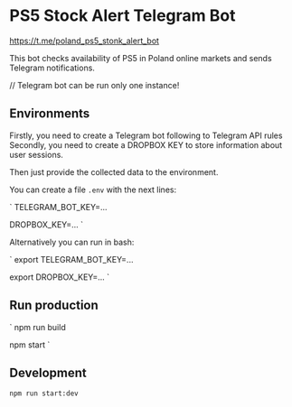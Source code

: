 # PS5 Stock Alert Telegram Bot

https://t.me/poland_ps5_stonk_alert_bot

This bot checks availability of PS5 in Poland online markets and sends Telegram notifications.

// Telegram bot can be run only one instance!

## Environments

Firstly, you need to create a Telegram bot following to Telegram API rules
Secondly, you need to create a DROPBOX KEY to store information about user sessions.

Then just provide the collected data to the environment.

You can create a file `.env` with the next lines:

`
TELEGRAM_BOT_KEY=...

DROPBOX_KEY=...
`

Alternatively you can run in bash:

`
export TELEGRAM_BOT_KEY=...

export DROPBOX_KEY=...
`

## Run production

`
npm run build

npm start
`

## Development

`npm run start:dev`
